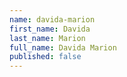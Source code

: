 ```yaml
---
name: davida-marion
first_name: Davida
last_name: Marion
full_name: Davida Marion
published: false
---
```


